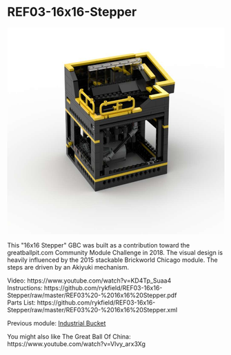 <a name="README"></a>
# REF03-16x16-Stepper
<img width="640" height="480" src="https://raw.githubusercontent.com/rykfield/REF03-16x16-Stepper/master/REF03%20-%2016x16%20Stepper.jpg">
<BR>

This "16x16 Stepper" GBC was built as a contribution toward the greatballpit.com Community Module Challenge in 2018.  The visual design is heavily influenced by the 2015 stackable Brickworld Chicago module.  The steps are driven by an Akiyuki mechanism.


<P>Video: https://www.youtube.com/watch?v=KD4Tp_Suaa4
<BR>Instructions: https://github.com/rykfield/REF03-16x16-Stepper/raw/master/REF03%20-%2016x16%20Stepper.pdf
<BR>Parts List: https://github.com/rykfield/REF03-16x16-Stepper/raw/master/REF03%20-%2016x16%20Stepper.xml

<P>Previous module: <a href="https://github.com/rykfield/REF01-Industrial-Bucket">Industrial Bucket</a><BR>

<P>You might also like The Great Ball Of China: https://www.youtube.com/watch?v=Vlvy_arx3Xg